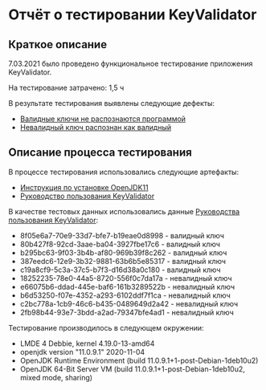 # Отчёт о тестировании KeyValidator

## Краткое описание

7.03.2021 было проведено функциональное тестирование приложения KeyValidator.

На тестирование затрачено: 1,5 ч

В результате тестирования выявлены следующие дефекты:
* [Валидные ключи не распознаются программой](https://github.com/k-emiko/javaqa1-1/issues/1)
* [Невалидный ключ распознан как валидный](https://github.com/k-emiko/javaqa1-1/issues/3)

## Описание процесса тестирования

В процессе тестирования использовались следующие артефакты:
* [Инструкция по установке OpenJDK11](https://github.com/netology-code/javaqa-homeworks/blob/master/intro/openjdk11-manual.md)
* [Руководство пользования KeyValidator](https://github.com/netology-code/javaqa-homeworks/blob/master/intro/user-manual.md)

В качестве тестовых данных использовались данные [Руководства пользования KeyValidator](https://github.com/netology-code/javaqa-homeworks/blob/master/intro/user-manual.md):
* 8f05e6a7-70e9-33d7-bfe7-b19eae0d8998 - валидный ключ
* 80b427f8-92cd-3aae-ba04-3927fbe17c6 - валидный ключ
* b295bc63-9f03-3b4b-af80-969b39f8c262 - валидный ключ
* 387eedc6-12e9-3b32-9881-63b6b5e85317 - валидный ключ
* c19a8cf9-5c3a-37c5-b7f3-d16d38a0c180 - валидный ключ
* 18252235-78e0-44a5-8720-556f0c7da17a - невалидный ключ 
* e66075b6-ddad-445e-baf6-161b3289522b - невалидный ключ
* b6d53250-f07e-4352-a293-6102ddf7f1ca - невалидный ключ
* c2bc778a-1cb9-46c6-b435-0489649d2a42 - невалидный ключ
* 2fb98b44-93e7-3bdd-a2ad-79347bfe4ad1 - невалидный ключ

Тестирование производилось в следующем окружении:
* LMDE 4 Debbie, kernel 4.19.0-13-amd64
* openjdk version "11.0.9.1" 2020-11-04
* OpenJDK Runtime Environment (build 11.0.9.1+1-post-Debian-1deb10u2)
* OpenJDK 64-Bit Server VM (build 11.0.9.1+1-post-Debian-1deb10u2, mixed mode, sharing)

